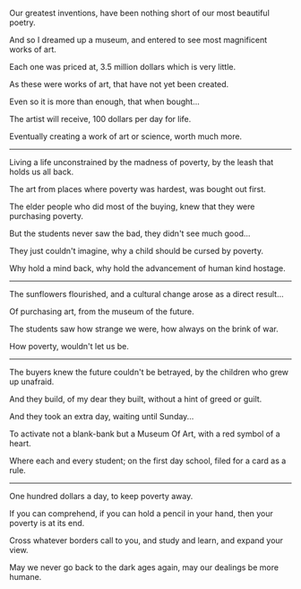 Our greatest inventions,
have been nothing short of our most beautiful poetry.

And so I dreamed up a museum,
and entered to see most magnificent works of art.

Each one was priced at,
3.5 million dollars which is very little.

As these were works of art,
that have not yet been created.

Even so it is more than enough,
that when bought...

The artist will receive,
100 dollars per day for life.

Eventually creating a work of art or science,
worth much more.

---

Living a life unconstrained by the madness of poverty,
by the leash that holds us all back.

The art from places where poverty was hardest,
was bought out first.

The elder people who did most of the buying,
knew that they were purchasing poverty.

But the students never saw the bad,
they didn't see much good...

They just couldn't imagine,
why a child should be cursed by poverty.

Why hold a mind back,
why hold the advancement of human kind hostage.

---

The sunflowers flourished,
and a cultural change arose as a direct result...

Of purchasing art,
from the museum of the future.

The students saw how strange we were,
how always on the brink of war.

How poverty,
wouldn't let us be.

---

The buyers knew the future couldn't be betrayed,
by the children who grew up unafraid.

And they build, of my dear they built,
without a hint of greed or guilt.

And they took an extra day,
waiting until Sunday...

To activate not a blank-bank but a Museum Of Art,
with a red symbol of a heart.

Where each and every student; on the first day school,
filed for a card as a rule.

---

One hundred dollars a day,
to keep poverty away.

If you can comprehend, if you can hold a pencil in your hand,
then your poverty is at its end.

Cross whatever borders call to you,
and study and learn, and expand your view.

May we never go back to the dark ages again,
may our dealings be more humane.

